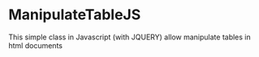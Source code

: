 # ManipulateTableJS
This simple class in Javascript (with JQUERY) allow manipulate tables in html documents
